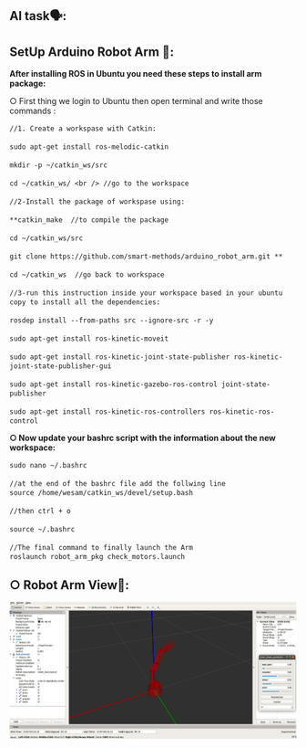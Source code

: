 ## AI task🗣:<br />

## SetUp Arduino Robot Arm 📄:

**After installing ROS in Ubuntu you need these steps to install arm package:<br />**

○ First thing we login to Ubuntu then open terminal and write those commands :<br />

```
//1. Create a workspase with Catkin:

sudo apt-get install ros-melodic-catkin 

mkdir -p ~/catkin_ws/src

cd ~/catkin_ws/ <br /> //go to the workspace

//2-Install the package of workspase using:

**catkin_make  //to compile the package

cd ~/catkin_ws/src

git clone https://github.com/smart-methods/arduino_robot_arm.git **

cd ~/catkin_ws  //go back to workspace

//3-run this instruction inside your workspace based in your ubuntu copy to install all the dependencies:

rosdep install --from-paths src --ignore-src -r -y 

sudo apt-get install ros-kinetic-moveit 

sudo apt-get install ros-kinetic-joint-state-publisher ros-kinetic-joint-state-publisher-gui 

sudo apt-get install ros-kinetic-gazebo-ros-control joint-state-publisher

sudo apt-get install ros-kinetic-ros-controllers ros-kinetic-ros-control 
```

**○ Now update your bashrc script with the information about the new workspace:** <br />

```
sudo nano ~/.bashrc

//at the end of the bashrc file add the follwing line
source /home/wesam/catkin_ws/devel/setup.bash

//then ctrl + o

source ~/.bashrc

//The final command to finally launch the Arm
roslaunch robot_arm_pkg check_motors.launch
```

## ○ Robot Arm View🔎: 
<img src="RobotArm.png" width="550">



